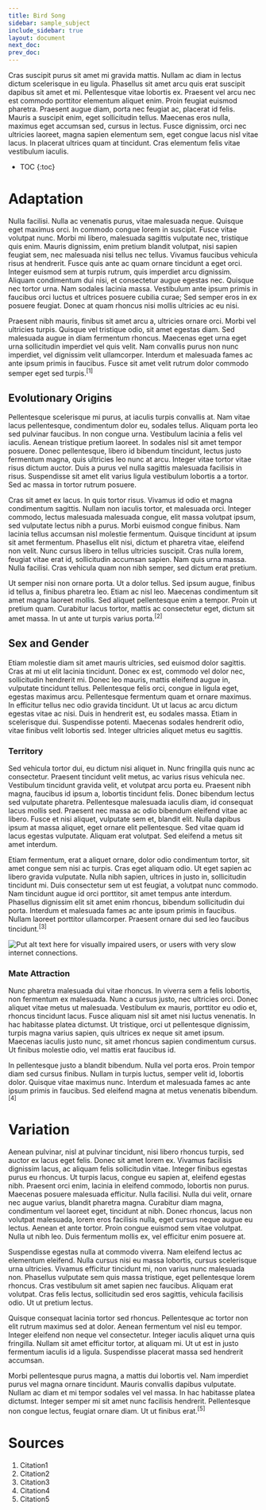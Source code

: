 ```yaml
---
title: Bird Song
sidebar: sample_subject
include_sidebar: true
layout: document
next_doc: 
prev_doc: 
---
```


Cras suscipit purus sit amet mi gravida mattis. Nullam ac diam in lectus dictum scelerisque in eu ligula. Phasellus sit amet arcu quis erat suscipit dapibus sit amet et mi. Pellentesque vitae lobortis ex. Praesent vel arcu nec est commodo porttitor elementum aliquet enim. Proin feugiat euismod pharetra. Praesent augue diam, porta nec feugiat ac, placerat id felis. Mauris a suscipit enim, eget sollicitudin tellus. Maecenas eros nulla, maximus eget accumsan sed, cursus in lectus. Fusce dignissim, orci nec ultricies laoreet, magna sapien elementum sem, eget congue lacus nisl vitae lacus. In placerat ultrices quam at tincidunt. Cras elementum felis vitae vestibulum iaculis. 

* TOC
{:toc}

# Adaptation

Nulla facilisi. Nulla ac venenatis purus, vitae malesuada neque. Quisque eget maximus orci. In commodo congue lorem in suscipit. Fusce vitae volutpat nunc. Morbi mi libero, malesuada sagittis vulputate nec, tristique quis enim. Mauris dignissim, enim pretium blandit volutpat, nisi sapien feugiat sem, nec malesuada nisi tellus nec tellus. Vivamus faucibus vehicula risus at hendrerit. Fusce quis ante ac quam ornare tincidunt a eget orci. Integer euismod sem at turpis rutrum, quis imperdiet arcu dignissim. Aliquam condimentum dui nisi, et consectetur augue egestas nec. Quisque nec tortor urna. Nam sodales lacinia massa. Vestibulum ante ipsum primis in faucibus orci luctus et ultrices posuere cubilia curae; Sed semper eros in ex posuere feugiat. Donec at quam rhoncus nisi mollis ultricies ac eu nisi.

Praesent nibh mauris, finibus sit amet arcu a, ultricies ornare orci. Morbi vel ultricies turpis. Quisque vel tristique odio, sit amet egestas diam. Sed malesuada augue in diam fermentum rhoncus. Maecenas eget urna eget urna sollicitudin imperdiet vel quis velit. Nam convallis purus non nunc imperdiet, vel dignissim velit ullamcorper. Interdum et malesuada fames ac ante ipsum primis in faucibus. Fusce sit amet velit rutrum dolor commodo semper eget sed turpis.<sup>[1]</sup>

## Evolutionary Origins

Pellentesque scelerisque mi purus, at iaculis turpis convallis at. Nam vitae lacus pellentesque, condimentum dolor eu, sodales tellus. Aliquam porta leo sed pulvinar faucibus. In non congue urna. Vestibulum lacinia a felis vel iaculis. Aenean tristique pretium laoreet. In sodales nisl sit amet tempor posuere. Donec pellentesque, libero id bibendum tincidunt, lectus justo fermentum magna, quis ultricies leo nunc at arcu. Integer vitae tortor vitae risus dictum auctor. Duis a purus vel nulla sagittis malesuada facilisis in risus. Suspendisse sit amet elit varius ligula vestibulum lobortis a a tortor. Sed ac massa in tortor rutrum posuere.

Cras sit amet ex lacus. In quis tortor risus. Vivamus id odio et magna condimentum sagittis. Nullam non iaculis tortor, et malesuada orci. Integer commodo, lectus malesuada malesuada congue, elit massa volutpat ipsum, sed vulputate lectus nibh a purus. Morbi euismod congue finibus. Nam lacinia tellus accumsan nisl molestie fermentum. Quisque tincidunt at ipsum sit amet fermentum. Phasellus elit nisi, dictum et pharetra vitae, eleifend non velit. Nunc cursus libero in tellus ultricies suscipit. Cras nulla lorem, feugiat vitae erat id, sollicitudin accumsan sapien. Nam quis urna massa. Nulla facilisi. Cras vehicula quam non nibh semper, sed dictum erat pretium.

Ut semper nisi non ornare porta. Ut a dolor tellus. Sed ipsum augue, finibus id tellus a, finibus pharetra leo. Etiam ac nisl leo. Maecenas condimentum sit amet magna laoreet mollis. Sed aliquet pellentesque enim a tempor. Proin ut pretium quam. Curabitur lacus tortor, mattis ac consectetur eget, dictum sit amet massa. In ut ante ut turpis varius porta.<sup>[2]</sup>

## Sex and Gender

Etiam molestie diam sit amet mauris ultricies, sed euismod dolor sagittis. Cras at mi ut elit lacinia tincidunt. Donec ex est, commodo vel dolor nec, sollicitudin hendrerit mi. Donec leo mauris, mattis eleifend augue in, vulputate tincidunt tellus. Pellentesque felis orci, congue in ligula eget, egestas maximus arcu. Pellentesque fermentum quam et ornare maximus. In efficitur tellus nec odio gravida tincidunt. Ut ut lacus ac arcu dictum egestas vitae ac nisi. Duis in hendrerit est, eu sodales massa. Etiam in scelerisque dui. Suspendisse potenti. Maecenas sodales hendrerit odio, vitae finibus velit lobortis sed. Integer ultricies aliquet metus eu sagittis. 

### Territory

Sed vehicula tortor dui, eu dictum nisi aliquet in. Nunc fringilla quis nunc ac consectetur. Praesent tincidunt velit metus, ac varius risus vehicula nec. Vestibulum tincidunt gravida velit, et volutpat arcu porta eu. Praesent nibh magna, faucibus id ipsum a, lobortis tincidunt felis. Donec bibendum lectus sed vulputate pharetra. Pellentesque malesuada iaculis diam, id consequat lacus mollis sed. Praesent nec massa ac odio bibendum eleifend vitae ac libero. Fusce et nisi aliquet, vulputate sem et, blandit elit. Nulla dapibus ipsum at massa aliquet, eget ornare elit pellentesque. Sed vitae quam id lacus egestas vulputate. Aliquam erat volutpat. Sed eleifend a metus sit amet interdum.

Etiam fermentum, erat a aliquet ornare, dolor odio condimentum tortor, sit amet congue sem nisi ac turpis. Cras eget aliquam odio. Ut eget sapien ac libero gravida vulputate. Nulla nibh sapien, ultrices in justo in, sollicitudin tincidunt mi. Duis consectetur sem ut est feugiat, a volutpat nunc commodo. Nam tincidunt augue id orci porttitor, sit amet tempus ante interdum. Phasellus dignissim elit sit amet enim rhoncus, bibendum sollicitudin dui porta. Interdum et malesuada fames ac ante ipsum primis in faucibus. Nullam laoreet porttitor ullamcorper. Praesent ornare dui sed leo faucibus tincidunt.<sup>[3]</sup>

<img src="/template-information-site/assets/images/sample_subject/bird14.jpg" alt="Put alt text here for visually impaired users, or users with very slow internet connections."/>

### Mate Attraction

Nunc pharetra malesuada dui vitae rhoncus. In viverra sem a felis lobortis, non fermentum ex malesuada. Nunc a cursus justo, nec ultricies orci. Donec aliquet vitae metus ut malesuada. Vestibulum ex mauris, porttitor eu odio et, rhoncus tincidunt lacus. Fusce aliquam nisl sit amet nisi luctus venenatis. In hac habitasse platea dictumst. Ut tristique, orci ut pellentesque dignissim, turpis magna varius sapien, quis ultrices ex neque sit amet ipsum. Maecenas iaculis justo nunc, sit amet rhoncus sapien condimentum cursus. Ut finibus molestie odio, vel mattis erat faucibus id.

In pellentesque justo a blandit bibendum. Nulla vel porta eros. Proin tempor diam sed cursus finibus. Nullam in turpis luctus, semper velit id, lobortis dolor. Quisque vitae maximus nunc. Interdum et malesuada fames ac ante ipsum primis in faucibus. Sed eleifend magna at metus venenatis bibendum.<sup>[4]</sup> 

# Variation 

Aenean pulvinar, nisl at pulvinar tincidunt, nisi libero rhoncus turpis, sed auctor ex lacus eget felis. Donec sit amet lorem ex. Vivamus facilisis dignissim lacus, ac aliquam felis sollicitudin vitae. Integer finibus egestas purus eu rhoncus. Ut turpis lacus, congue eu sapien at, eleifend egestas nibh. Praesent orci enim, lacinia in eleifend commodo, lobortis non purus. Maecenas posuere malesuada efficitur. Nulla facilisi. Nulla dui velit, ornare nec augue varius, blandit pharetra magna. Curabitur diam magna, condimentum vel laoreet eget, tincidunt at nibh. Donec rhoncus, lacus non volutpat malesuada, lorem eros facilisis nulla, eget cursus neque augue eu lectus. Aenean et ante tortor. Proin congue euismod sem vitae volutpat. Nulla ut nibh leo. Duis fermentum mollis ex, vel efficitur enim posuere at.

Suspendisse egestas nulla at commodo viverra. Nam eleifend lectus ac elementum eleifend. Nulla cursus nisi eu massa lobortis, cursus scelerisque urna ultricies. Vivamus efficitur tincidunt mi, non varius nunc malesuada non. Phasellus vulputate sem quis massa tristique, eget pellentesque lorem rhoncus. Cras vestibulum sit amet sapien nec faucibus. Aliquam erat volutpat. Cras felis lectus, sollicitudin sed eros sagittis, vehicula facilisis odio. Ut ut pretium lectus.

Quisque consequat lacinia tortor sed rhoncus. Pellentesque ac tortor non elit rutrum maximus sed at dolor. Aenean fermentum vel nisl eu tempor. Integer eleifend non neque vel consectetur. Integer iaculis aliquet urna quis fringilla. Nullam sit amet efficitur tortor, at aliquam mi. Ut ut est in justo fermentum iaculis id a ligula. Suspendisse placerat massa sed hendrerit accumsan.

Morbi pellentesque purus magna, a mattis dui lobortis vel. Nam imperdiet purus vel magna ornare tincidunt. Mauris convallis dapibus vulputate. Nullam ac diam et mi tempor sodales vel vel massa. In hac habitasse platea dictumst. Integer semper mi sit amet nunc facilisis hendrerit. Pellentesque non congue lectus, feugiat ornare diam. Ut ut finibus erat.<sup>[5]</sup>

# Sources

1. Citation1
2. Citation2
3. Citation3
4. Citation4
5. Citation5
